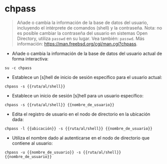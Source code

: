 # chpass

> Añade o cambia la información de la base de datos del usuario, incluyendo el intérprete de comandos (shell) y la contraseña.
> Nota: no es posible cambiar la contraseña del usuario en sistemas Open Directory, utiliza `passwd` en su lugar.
> Vea también: `passwd`.
> Más información: <https://man.freebsd.org/cgi/man.cgi?chpass>.

- Añade o cambia la información de la base de datos del usuario actual de forma interactiva:

`su -c chpass`

- Establece un [s]hell de inicio de sesión específico para el usuario actual:

`chpass -s {{ruta/al/shell}}`

- Establece un inicio de sesión [s]hell para un usuario específico:

`chpass -s {{ruta/al/shell}} {{nombre_de_usuario}}`

- Edita el registro de usuario en el nodo de directorio en la ubicación dada:

`chpass -l {{ubicación}} -s {{ruta/al/shell}} {{nombre_de_usuario}}`

- Utiliza el nombre dado al autenticarse en el nodo de directorio que contiene al usuario:

`chpass -u {{nombre_de_usuario}} -s {{ruta/al/shell}} {{nombre_de_usuario}}`
